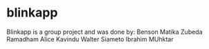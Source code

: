 # blinkapp
Blinkapp is a group project and was done by:
Benson Matika
Zubeda Ramadham
Alice Kavindu
Walter Siameto
Ibrahim MUhktar


